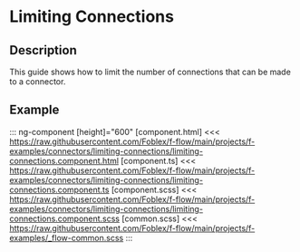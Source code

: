 ﻿# Limiting Connections

## Description

This guide shows how to limit the number of connections that can be made to a connector.

## Example

::: ng-component <limiting-connections></limiting-connections> [height]="600"
[component.html] <<< https://raw.githubusercontent.com/Foblex/f-flow/main/projects/f-examples/connectors/limiting-connections/limiting-connections.component.html
[component.ts] <<< https://raw.githubusercontent.com/Foblex/f-flow/main/projects/f-examples/connectors/limiting-connections/limiting-connections.component.ts
[component.scss] <<< https://raw.githubusercontent.com/Foblex/f-flow/main/projects/f-examples/connectors/limiting-connections/limiting-connections.component.scss
[common.scss] <<< https://raw.githubusercontent.com/Foblex/f-flow/main/projects/f-examples/_flow-common.scss
:::




